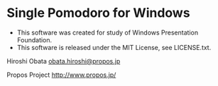 ﻿Single Pomodoro for Windows
====================

- This software was created for study of Windows Presentation Foundation.
- This software is released under the MIT License, see LICENSE.txt.

Hiroshi Obata <obata.hiroshi@propos.jp>

Propos Project <http://www.propos.jp/>